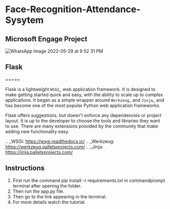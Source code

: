 # Face-Recognition-Attendance-Sysytem
## Microsoft Engage Project
![WhatsApp Image 2022-05-29 at 9 52 31 PM](https://user-images.githubusercontent.com/105964208/170880479-f263d80b-48a4-4178-b555-e8e8263168eb.jpeg)


## Flask
=====

Flask is a lightweight `WSGI`_ web application framework. It is designed
to make getting started quick and easy, with the ability to scale up to
complex applications. It began as a simple wrapper around `Werkzeug`_
and `Jinja`_ and has become one of the most popular Python web
application frameworks.

Flask offers suggestions, but doesn't enforce any dependencies or
project layout. It is up to the developer to choose the tools and
libraries they want to use. There are many extensions provided by the
community that make adding new functionality easy.

.. _WSGI: https://wsgi.readthedocs.io/
.. _Werkzeug: https://werkzeug.palletsprojects.com/
.. _Jinja: https://jinja.palletsprojects.com/


Instructions
----------
1) First run the command pip install -r requiremwnts.txt in commandprompt terminal after opening the folder.
2) Then run the app.py file.
3) Then go to the link appearing in the terminal.
4) For more details watch the tutorial.


